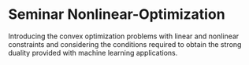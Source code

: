 # Seminar Nonlinear-Optimization

Introducing the convex optimization problems with linear and nonlinear constraints
and considering the conditions required to obtain the strong duality provided with machine learning applications.
 
